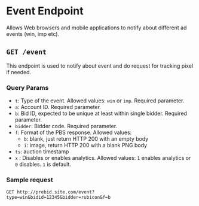 # Event Endpoint

Allows Web browsers and mobile applications to notify about different ad events (win, imp etc).

## `GET /event` 

This endpoint is used to notify about event and do request for tracking pixel if needed.

### Query Params

- `t`: Type of the event. Allowed values: `win` or `imp`. Required parameter.
- `a`: Account ID. Required parameter.
- `b`: Bid ID, expected to be unique at least within single bidder. Required parameter.
- `bidder`: Bidder code. Required parameter.
- `f`: Format of the PBS response. Allowed values:
  - `b`: blank, just return HTTP 200 with an empty body
  - `i`: image, return HTTP 200 with a blank PNG body
- `ts`: auction timestamp
- `x` : Disables or enables analytics. Allowed values: `1` enables analytics or `0` disables. `1` is default.
### Sample request

`GET http://prebid.site.com/event?type=win&bidid=12345&bidder=rubicon&f=b`